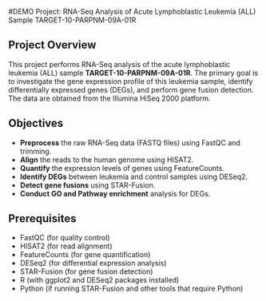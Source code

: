 #DEMO Project: RNA-Seq Analysis of Acute Lymphoblastic Leukemia (ALL) Sample TARGET-10-PARPNM-09A-01R

## Project Overview
This project performs RNA-Seq analysis of the acute lymphoblastic leukemia (ALL) sample **TARGET-10-PARPNM-09A-01R**. The primary goal is to investigate the gene expression profile of this leukemia sample, identify differentially expressed genes (DEGs), and perform gene fusion detection. The data are obtained from the Illumina HiSeq 2000 platform.

## Objectives
- **Preprocess** the raw RNA-Seq data (FASTQ files) using FastQC and trimming.
- **Align** the reads to the human genome using HISAT2.
- **Quantify** the expression levels of genes using FeatureCounts.
- **Identify DEGs** between leukemia and control samples using DESeq2.
- **Detect gene fusions** using STAR-Fusion.
- **Conduct GO and Pathway enrichment** analysis for DEGs.

## Prerequisites
- FastQC (for quality control)
- HISAT2 (for read alignment)
- FeatureCounts (for gene quantification)
- DESeq2 (for differential expression analysis)
- STAR-Fusion (for gene fusion detection)
- R (with ggplot2 and DESeq2 packages installed)
- Python (if running STAR-Fusion and other tools that require Python)
